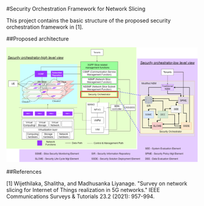 #Security Orchestration Framework for Network Slicing

This project contains the basic structure of the proposed security orchestration framework in [1]. 

##Proposed architecture

![Alt text](SecuritySlicingArchitecture-new.png "Proposed Architecture")

##References

[1] Wijethilaka, Shalitha, and Madhusanka Liyanage. "Survey on network slicing for Internet of Things realization in 5G networks." IEEE Communications Surveys & Tutorials 23.2 (2021): 957-994.
